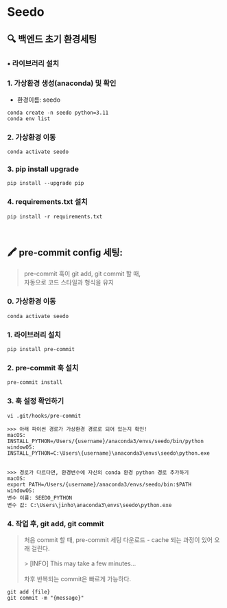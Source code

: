 # Seedo

## 🔍 백엔드 초기 환경세팅

### • 라이브러리 설치

### 1. 가상환경 생성(anaconda) 및 확인

- 환경이름: seedo

```
conda create -n seedo python=3.11
conda env list
```

### 2. 가상환경 이동

```
conda activate seedo
```

### 3. pip install upgrade

```
pip install --upgrade pip
```

### 4. requirements.txt 설치

```
pip install -r requirements.txt
```

<br>

## 🖍️ pre-commit config 세팅:

> pre-commit 훅이 git add, git commit 할 때,<br>
> 자동으로 코드 스타일과 형식을 유지

### 0. 가상환경 이동

```
conda activate seedo
```

### 1. 라이브러리 설치

```
pip install pre-commit
```

### 2. pre-commit 훅 설치

```
pre-commit install
```

### 3. 훅 설정 확인하기

```
vi .git/hooks/pre-commit

>>> 아래 파이썬 경로가 가상환경 경로로 되어 있는지 확인!
macOS:
INSTALL_PYTHON=/Users/{username}/anaconda3/envs/seedo/bin/python
windowOS:
INSTALL_PYTHON=C:\Users\{username}\anaconda3\envs\seedo\python.exe


>>> 경로가 다르다면, 환경변수에 자신의 conda 환경 python 경로 추가하기
macOS:
export PATH=/Users/{username}/anaconda3/envs/seedo/bin:$PATH
windowOS:
변수 이름: SEEDO_PYTHON
변수 값: C:\Users\jinho\anaconda3\envs\seedo\python.exe

```

### 4. 작업 후, git add, git commit

> 처음 commit 할 때, pre-commit 세팅 다운로드 - cache 되는 과정이 있어 오래 걸린다.<br><br> > [INFO] This may take a few minutes...<br><br>
> 차후 반복되는 commit은 빠르게 가능하다.

```
git add {file}
git commit -m "{message}"
```
